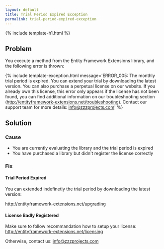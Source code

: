 ```yaml
---
layout: default
title: Trial Period Expired Exception
permalink: trial-period-expired-exception
---
```


{% include template-h1.html %}

## Problem

You execute a method from the Entity Framework Extensions library, and the following error is thrown:

{% include template-exception.html message='ERROR_005: The monthly trial period is expired. You can extend your trial by downloading the latest version. You can also purchase a perpetual license on our website. If you already own this license, this error only appears if the license has not been found, you can find additional information on our troubleshooting section (http://entityframework-extensions.net/troubleshooting). Contact our support team for more details: info@zzzprojects.com' %}

## Solution

### Cause

- You are currently evaluating the library and the trial period is expired
- You have purchased a library but didn't register the license correctly

### Fix

#### Trial Period Expired

You can extended indefinetly the trial period by downloading the latest version:

http://entityframework-extensions.net/upgrading

#### License Badly Registered

Make sure to follow recommandation how to setup your license:
http://entityframework-extensions.net/licensing

Otherwise, contact us: info@zzzprojects.com
